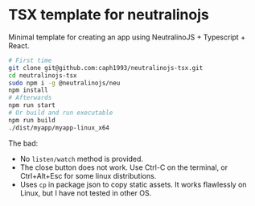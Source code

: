 # TSX template for neutralinojs 

Minimal template for creating an app using NeutralinoJS + Typescript + React.

```bash
# First time
git clone git@github.com:caph1993/neutralinojs-tsx.git
cd neutralinojs-tsx
sudo npm i -g @neutralinojs/neu
npm install
# Afterwards
npm run start
# Or build and run executable
npm run build
./dist/myapp/myapp-linux_x64
```

The bad:
 - No `listen/watch` method is provided.
 - The close button does not work. Use Ctrl-C on the terminal, or Ctrl+Alt+Esc for some linux distributions.
 - Uses `cp` in package json to copy static assets. It works flawlessly on Linux, but I have not tested in other OS.

